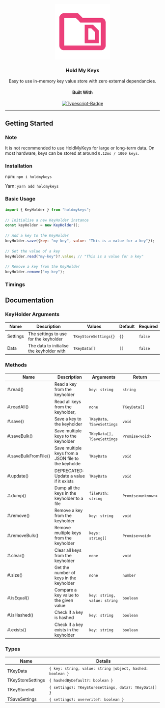 <div align="center">

<img src = ".assets/logo.png" alt="Project logo" height="180"/>

### Hold My Keys
Easy to use in-memory key value store with zero external dependancies.
#### Built With

[![Typescript-Badge](https://img.shields.io/badge/Typescript-3178c6?style=for-the-badge&logo=typescript&logoColor=black)](https://typescriptlang.com)

</div>

---
  
## Getting Started
### Note
It is not recommended to use HoldMyKeys for large or long-term data. On most hardware, keys can be stored at around `0.12ms / 1000 keys`. 

### Installation
npm: `npm i holdmykeys`

Yarn: `yarn add holdmykeys`

### Basic Usage
```javascript
import { KeyHolder } from "holdmykeys";

// Initialise a new KeyHolder instance
const keyHolder = new KeyHolder();

// Add a key to the KeyHolder
keyHolder.save({key: "my-key", value: "This is a value for a key"});

// Get the value of a key
keyHolder.read("my-key")?.value; // "This is a value for a key"

// Remove a key from the KeyHolder
keyHolder.remove("my-key");

```

### Timings

## Documentation

### KeyHolder Arguments
| Name     | Description                               | Values                | Default | Required |
|----------|-------------------------------------------|-----------------------|---------|----------|
| Settings | The settings to use for the keyholder     | `TKeyStoreSettings{}` | `{}`    | `false`  |
| Data     | The data to initialise the keyholder with | `TKeyData[] `         | `[]`    | `false`  |

### Methods

| Name                 | Description                                          | Arguments                                               | Return             |
|----------------------|------------------------------------------------------|---------------------------------------------------------|--------------------|
| #.read()             | Read a key from the keyholder                        | `key: string`                                           | `string`           |
| #.readAll()          | Read all keys from the keyholder,                    | `none`                                                  | `TKeyData[]`       |
| #.save()             | Save a key to the keyholder                          | `TKeyData, TSaveSettings`                               | `void`             |
| #.saveBulk()         | Save multiple keys to the keyholder                  | `TKeyData[], TSaveSettings`                             | `Promise<void>`    |
| #.saveBulkFromFile() | Save multiple keys from a JSON file to the keyholde  | `TKeyData`                                              | `void`             |
| #.update()           | DEPRECATED: Update a value if it exists              | `TKeyData`                                              | `void`             |
| #.dump()             | Dump all the keys in the keyholder to a file         | `filePath: string`                                      | `Promise<unknown>` |
| #.remove()           | Remove a key from the keyholder                      | `key: string`                                           | `void`             |
| #.removeBulk()       | Remove multiple keys from the keyholder              | `keys: string[]`                                        | `Promise<void>`    |
| #.clear()            | Clear all keys from the keyholder                    | `none`                                                  | `void`             |
| #.size()             | Get the number of keys in the keyholder              | `none`                                                  | `number`           |
| #.isEqual()          | Compare a key value to the given value               | `key: string, value: string`                            | `boolean`          |
| #.isHashed()         | Check if a key is hashed                             | `key: string`                                           | `boolean`          |
| #.exists()           | Check if a key exists in the keyholder               | `key: string`                                           | `boolean`          |

### Types
| Name              | Details                                                    |
|-------------------|------------------------------------------------------------|
| TKeyData          | `{ key: string, value: string \|object, hashed: boolean }` |
| TKeyStoreSettings | `{ hashedByDefault?: boolean }`                            |
| TKeyStoreInit     | `{ settings?: TKeyStoreSettings, data?: TKeyData[] }`      |
| TSaveSettings     | `{ settings?: overwrite?: boolean }`                       |
